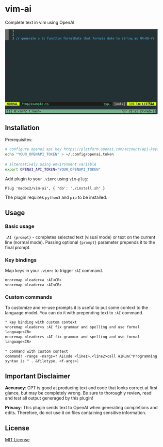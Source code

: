 # vim-ai

Complete text in vim using OpenAI.

![vim-ai demo](./demo.gif)

## Installation

Prerequisites:

```sh
# configure openai api key https://platform.openai.com/account/api-keys
echo "YOUR_OPENAPI_TOKEN" > ~/.config/openai.token

# alternatively using environment variable
export OPENAI_API_TOKEN="YOUR_OPENAPI_TOKEN"
```

Add plugin to your `.vimrc` using `vim-plug`:

```vim
Plug 'madox2/vim-ai', { 'do': './install.sh' }
```

The plugin requires `python3` and `pip` to be installed.

## Usage

### Basic usage

`:AI {prompt}` - completes selected text (visual mode) or text on the current line (normal mode). Passing optional `{prompt}` parameter prepends it to the final prompt.

### Key bindings

Map keys in your `.vimrc` to trigger `:AI` command.

```vim
nnoremap <leader>a :AI<CR>
vnoremap <leader>a :AI<CR>
```

### Custom commands

To customize and re-use prompts it is useful to put some context to the language model. You can do it with prepending text to `:AI` command.

```vim
" key binding with custom context
vnoremap <leader>s :AI fix grammar and spelling and use formal language<CR>
nnoremap <leader>s :AI fix grammar and spelling and use formal language<CR>

" command with custom context
command! -range -nargs=? AICode <line1>,<line2>call AIRun("Programming syntax is " . &filetype, <f-args>)
```


## Important Disclaimer

**Accuracy**: GPT is good at producing text and code that looks correct at first glance, but may be completely wrong. Be sure to thoroughly review, read and test all output generaged by this plugin!

**Privacy**: This plugin sends text to OpenAI when generating completions and edits. Therefore, do not use it on files containing sensitive information.

## License

[MIT License](https://github.com/madox2/vim-ai/blob/main/LICENSE)
